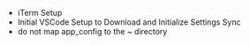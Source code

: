 - iTerm Setup
- Initial VSCode Setup to Download and Initialize Settings Sync
- do not map app_config to the ~ directory

